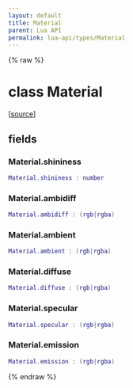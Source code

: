 ```yaml
---
layout: default
title: Material
parent: Lua API
permalink: lua-api/types/Material
---
```


{% raw %}

# class Material





[<a href="https://github.com/beyond-all-reason/spring/blob/0a561a37ee97c7883fd3f5a4bc995f9a4f6fdea0/rts/Lua/LuaOpenGL.cpp#L2993-L3001" target="_blank">source</a>]





## fields


### Material.shininess

```lua
Material.shininess : number
```




### Material.ambidiff

```lua
Material.ambidiff : (rgb|rgba)
```




### Material.ambient

```lua
Material.ambient : (rgb|rgba)
```




### Material.diffuse

```lua
Material.diffuse : (rgb|rgba)
```




### Material.specular

```lua
Material.specular : (rgb|rgba)
```




### Material.emission

```lua
Material.emission : (rgb|rgba)
```






{% endraw %}
